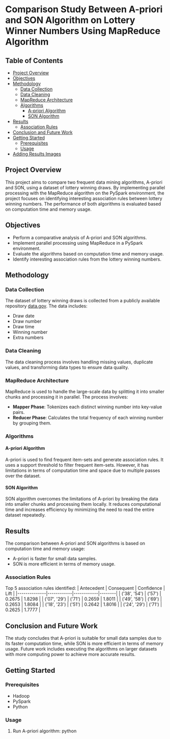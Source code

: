 # Comparison Study Between A-priori and SON Algorithm on Lottery Winner Numbers Using MapReduce Algorithm

## Table of Contents
- [Project Overview](#project-overview)
- [Objectives](#objectives)
- [Methodology](#methodology)
  - [Data Collection](#data-collection)
  - [Data Cleaning](#data-cleaning)
  - [MapReduce Architecture](#mapreduce-architecture)
  - [Algorithms](#algorithms)
    - [A-priori Algorithm](#a-priori-algorithm)
    - [SON Algorithm](#son-algorithm)
- [Results](#results)
  - [Association Rules](#association-rules)
- [Conclusion and Future Work](#conclusion-and-future-work)
- [Getting Started](#getting-started)
  - [Prerequisites](#prerequisites)
  - [Usage](#usage)
- [Adding Results Images](#adding-results-images)

## Project Overview
This project aims to compare two frequent data mining algorithms, A-priori and SON, using a dataset of lottery winning draws. By implementing parallel processing with the MapReduce algorithm on the PySpark environment, the project focuses on identifying interesting association rules between lottery winning numbers. The performance of both algorithms is evaluated based on computation time and memory usage.

## Objectives
- Perform a comparative analysis of A-priori and SON algorithms.
- Implement parallel processing using MapReduce in a PySpark environment.
- Evaluate the algorithms based on computation time and memory usage.
- Identify interesting association rules from the lottery winning numbers.

## Methodology
### Data Collection
The dataset of lottery winning draws is collected from a publicly available repository [data.gov](https://data.gov). The data includes:
- Draw date
- Draw number
- Draw time
- Winning number
- Extra numbers

### Data Cleaning
The data cleaning process involves handling missing values, duplicate values, and transforming data types to ensure data quality.

### MapReduce Architecture
MapReduce is used to handle the large-scale data by splitting it into smaller chunks and processing it in parallel. The process involves:
- **Mapper Phase**: Tokenizes each distinct winning number into key-value pairs.
- **Reducer Phase**: Calculates the total frequency of each winning number by grouping them.

### Algorithms
#### A-priori Algorithm
A-priori is used to find frequent item-sets and generate association rules. It uses a support threshold to filter frequent item-sets. However, it has limitations in terms of computation time and space due to multiple passes over the dataset.

#### SON Algorithm
SON algorithm overcomes the limitations of A-priori by breaking the data into smaller chunks and processing them locally. It reduces computational time and increases efficiency by minimizing the need to read the entire dataset repeatedly.

## Results
The comparison between A-priori and SON algorithms is based on computation time and memory usage:
- A-priori is faster for small data samples.
- SON is more efficient in terms of memory usage.

### Association Rules
Top 5 association rules identified:
| Antecedent   | Consequent | Confidence | Lift   |
|--------------|------------|------------|--------|
| ('38', '54') | ('57')     | 0.2675     | 1.8298 |
| ('07', '29') | ('71')     | 0.2659     | 1.8011 |
| ('49', '58') | ('69')     | 0.2653     | 1.8084 |
| ('18', '23') | ('51')     | 0.2642     | 1.8016 |
| ('24', '29') | ('71')     | 0.2625     | 1.7777 |

## Conclusion and Future Work
The study concludes that A-priori is suitable for small data samples due to its faster computation time, while SON is more efficient in terms of memory usage. Future work includes executing the algorithms on larger datasets with more computing power to achieve more accurate results.

## Getting Started
### Prerequisites
- Hadoop
- PySpark
- Python

### Usage
1. Run A-priori algorithm:
python <script file> <input data path>

```sh
#python <script file> <input data path>
python3 APRIORI_CODE.py ../dataset/200Klottey_winning_draws.txt
```

2. Run SON algorithm:
   
```sh
#python <script file> <input data path> <max size of itemset>
python SON_ALGO.py ../dataset/200Klottey_winning_draws.txt 3
```
OR 
```sh
#python <script file> <input data path> <max size of itemset>
python3 SON_ALGO.py ../dataset/200Klottey_winning_draws.txt 3
```
3. Run Association Rules:
```sh
python3 AssociationRules.py ../dataset/200Klottey_winning_draws.txt
```
Thank you!
 
